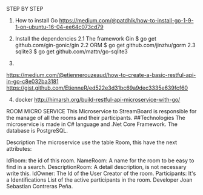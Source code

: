 STEP BY STEP
1. How to install Go
https://medium.com/@patdhlk/how-to-install-go-1-9-1-on-ubuntu-16-04-ee64c073cd79

2. Install the dependencies
    2.1 The framework Gin
    $ go get github.com/gin-gonic/gin
    2.2 ORM
    $ go get github.com/jinzhu/gorm
    2.3 sqlite3
    $ go get github.com/mattn/go-sqlite3

3.
https://medium.com/@etiennerouzeaud/how-to-create-a-basic-restful-api-in-go-c8e032ba3181
https://gist.github.com/EtienneR/ed522e3d31bc69a9dec3335e639fcf60

4. docker
http://himarsh.org/build-restful-api-microservice-with-go/

ROOM MICRO SERVICE This Microservice to StreamBoard is responsible for the manage of all the rooms and their participants. ##Technologies The microservice is made in C# language and .Net Core Framework. The database is PostgreSQL.

Description The microservice use the table Room, this have the next attributes:

IdRoom: the id of this room.
NameRoom: A name for the room to be easy to find in a search.
DescriptionRoom: A detail description, is not necessary write this.
IdOwner: The Id of the User Creator of the room.
Participants: It's a Identifications List of the active participants in the room.
Developer Joan Sebastian Contreras Peña.
